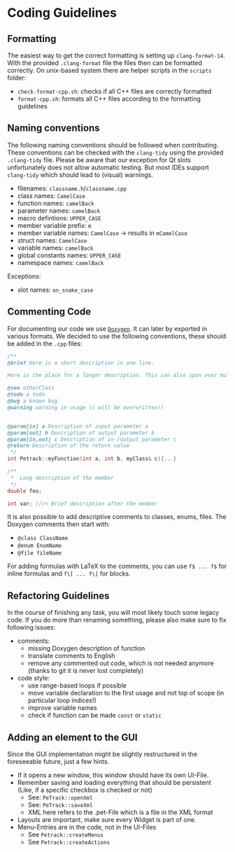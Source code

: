 # Coding Guidelines

## Formatting

The easiest way to get the correct formatting is setting up `clang-format-14`. With the provided `.clang-format` file the files then can be formatted correctly.
On unix-based system there are helper scripts in the `scripts` folder:
- `check-format-cpp.sh`: checks if all C++ files are correctly formatted
- `format-cpp.sh`: formats all C++ files according to the formatting guidelines

## Naming conventions

The following naming conventions should be followed when contributing. These conventions can be checked with the `clang-tidy` using the provided `.clang-tidy` file. Please be aware that our exception for Qt slots unfortunately does not allow automatic testing. But most IDEs support `clang-tidy` which should lead to (visual) warnings.

- filenames: `classname.h`/`classname.cpp`
- class names: `CamelCase`
- function names: `camelBack`
- parameter names: `camelBack`
- macro defintions: `UPPER_CASE`
- member variable prefix: `m`
- member variable names: `CamelCase` -> results in `mCamelCase`
- struct names: `CamelCase`
- variable names: `camelBack`
- global constants names: `UPPER_CASE`
- namespace names: `camelBack`

Exceptions:
- slot names: `on_snake_case`

## Commenting Code

For documenting our code we use [`Doxygen`](https://www.doxygen.nl/manual/docblocks.html). It can later by exported in various formats. We decided to use the following conventions, these should be added in the `.cpp` files:

```cpp
/**
@brief Here is a short description in one line.

Here is the place for a longer description. This can also span over multiple sentences.

@see otherClass
@todo a todo
@bug a known bug
@warning warning in usage (c will be overwritten!)


@param[in] a Description of input parameter a
@param[out] b Description of output parameter b
@param[in,out] c Description of in-/output parameter c
@return Description of the return value
 */
int Petrack::myFunction(int a, int b, myClass& c){...}

/** 
 *  Long description of the member
 */
double foo;

int var; ///< Brief description after the member
```

It is also possible to add descriptive comments to classes, enums, files. The Doxygen comments then start with:
- `@class ClassName`
- `@enum EnumName`
- `@file fileName`

For adding formulas with LaTeX to the comments, you can use `f$ ... f$` for inline formulas and `f\[ ... f\]` for blocks.

## Refactoring Guidelines

In the course of finishing any task, you will most likely touch some legacy code. If you do more than renaming something, please also make sure to fix following issues:
- comments:
    - missing Doxygen description of function
    - translate comments to English
    - remove any commented out code, which is not needed anymore (thanks to git it is never lost completely)
- code style:
    - use range-based loops if possible
    - move variable declaration to the first usage and not top of scope (in particular loop indices!)
    - improve variable names
    - check if function can be made `const` or `static`


## Adding an element to the GUI

Since the GUI implementation might be slightly restructured in the foreseeable future, just a few hints.

* If it opens a new window, this window should have its own UI-File.
* Remember saving and loading everything that should be persistent (Like, if a specific checkbox is checked or not)
    * See: `PeTrack::openXml`
    * See: `PeTrack::saveXml`
    * XML here refers to the .pet-File which is a file in the XML format
* Layouts are important, make sure every Widget is part of one.
* Menu-Entries are in the code, not in the UI-Files
    * See `Petrack::createMenus`
    * See `Petrack::createActions`

